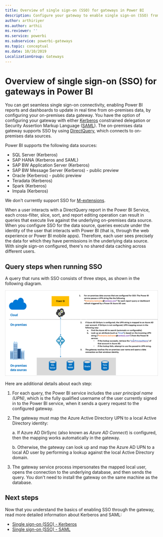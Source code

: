 ```yaml
---
title: Overview of single sign-on (SSO) for gateways in Power BI
description: Configure your gateway to enable single sign-on (SSO) from Power BI to on-premises data sources.
author: arthiriyer
ms.author: arthii
ms.reviewer: ''
ms.service: powerbi
ms.subservice: powerbi-gateways
ms.topic: conceptual
ms.date: 10/10/2019
LocalizationGroup: Gateways
---
```


# Overview of single sign-on (SSO) for gateways in Power BI

You can get seamless single sign-on connectivity, enabling Power BI reports and dashboards to update in real time from on-premises data, by configuring your on-premises data gateway. You have the option of configuring your gateway with either [Kerberos](service-gateway-sso-kerberos.md) constrained delegation or Security Assertion Markup Language ([SAML](service-gateway-sso-saml.md)). The on-premises data gateway supports SSO by using [DirectQuery](desktop-directquery-about.md), which connects to on-premises data sources.

Power BI supports the following data sources:

* SQL Server (Kerberos)
* SAP HANA (Kerberos and SAML)
* SAP BW Application Server (Kerberos)
* SAP BW Message Server (Kerberos) - public preview
* Oracle (Kerberos) - public preview
* Teradata (Kerberos)
* Spark (Kerberos)
* Impala (Kerberos)

We don't currently support SSO for [M-extensions](https://github.com/microsoft/DataConnectors/blob/master/docs/m-extensions.md).

When a user interacts with a DirectQuery report in the Power BI Service, each cross-filter, slice, sort, and report editing operation can result in queries that execute live against the underlying on-premises data source. When you configure SSO for the data source, queries execute under the identity of the user that interacts with Power BI (that is, through the web experience or Power BI mobile apps). Therefore, each user sees precisely the data for which they have permissions in the underlying data source. With single sign-on configured, there's no shared data caching across different users.

## Query steps when running SSO

A query that runs with SSO consists of three steps, as shown in the following diagram.

![SSO query steps](media/service-gateway-sso-overview/sso-query-steps.png)

Here are additional details about each step:

1. For each query, the Power BI service includes the *user principal name (UPN)*, which is the fully qualified username of the user currently signed in to the Power BI service, when it sends a query request to the configured gateway.

2. The gateway must map the Azure Active Directory UPN to a local Active Directory identity:

   a. If Azure AD DirSync (also known as *Azure AD Connect*) is configured, then the mapping works automatically in the gateway.

   b.  Otherwise, the gateway can look up and map the Azure AD UPN to a local AD user by performing a lookup against the local Active Directory domain.

3. The gateway service process impersonates the mapped local user, opens the connection to the underlying database, and then sends the query. You don't need to install the gateway on the same machine as the database.

## Next steps

Now that you understand the basics of enabling SSO through the gateway, read more detailed information about Kerberos and SAML:

* [Single sign-on (SSO) - Kerberos](service-gateway-sso-kerberos.md)
* [Single sign-on (SSO) - SAML](service-gateway-sso-saml.md)
